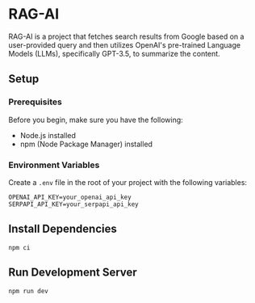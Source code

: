 # RAG-AI

RAG-AI is a project that fetches search results from Google based on a user-provided query and then utilizes OpenAI's pre-trained Language Models (LLMs), specifically GPT-3.5, to summarize the content.

## Setup

### Prerequisites

Before you begin, make sure you have the following:

- Node.js installed
- npm (Node Package Manager) installed

### Environment Variables

Create a `.env` file in the root of your project with the following variables:

```env
OPENAI_API_KEY=your_openai_api_key
SERPAPI_API_KEY=your_serpapi_api_key
```

## Install Dependencies
```
npm ci
```

## Run Development Server
```
npm run dev
```

